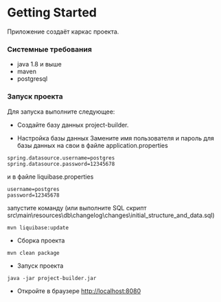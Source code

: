 # Getting Started
Приложение создаёт каркас проекта.

### Системные требования
* java 1.8 и выше
* maven
* postgresql

### Запуск проекта
Для запуска выполните следующее:
* Создайте базу данных project-builder.

* Настройка базы данных
Замените имя пользователя и пароль для базы данных на свои 
в файле application.properties
```
spring.datasource.username=postgres
spring.datasource.password=12345678
```
и в файле liquibase.properties
```
username=postgres
password=12345678
```
запустите команду (или выполните SQL скрипт src\main\resources\db\changelog\changes\initial_structure_and_data.sql)  
```
mvn liquibase:update
```
* Сборка проекта
```
mvn clean package
```
* Запуск проекта
```
java -jar project-builder.jar
```
* Откройте в браузере [http://localhost:8080](http://localhost:8080)
